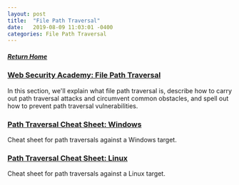 ```yaml
---
layout: post
title:  "File Path Traversal"
date:   2019-08-09 11:03:01 -0400
categories: File Path Traversal
---
```

##### [Return Home](https://thegetch.github.io/penetration/testing/resources/2020/07/24/Home/)

### [Web Security Academy: File Path Traversal](https://portswigger.net/web-security/file-path-traversal)

In this section, we'll explain what file path traversal is, describe how to carry out path traversal attacks and circumvent common obstacles, and spell out how to prevent path traversal vulnerabilities.

### [Path Traversal Cheat Sheet: Windows](https://www.gracefulsecurity.com/path-traversal-cheat-sheet-windows/)

Cheat sheet for path traversals against a Windows target.

### [Path Traversal Cheat Sheet: Linux](https://www.gracefulsecurity.com/path-traversal-cheat-sheet-linux/)

Cheat sheet for path traversals against a Linux target.
